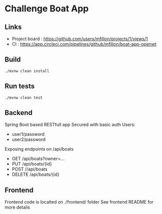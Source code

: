# Challenge Boat App

## Links
- Project board : https://github.com/users/mfillon/projects/1/views/1
- CI : https://app.circleci.com/pipelines/github/mfillon/boat-app-openwt

## Build

`./mvnw clean install`

## Run tests

`./mvnw clean test`

## Backend

Spring Boot based RESTfull app
Secured with basic auth
Users:
- user1/password
- user2/password

Exposing endpoints on /api/boats
- GET /api/boats?owner=...
- PUT /api/boats/{id}
- POST //api/boats
- DELETE /api/boats/{id}

## Frontend

Frontend code is localted on ./frontend/ folder See frontend README for more details
